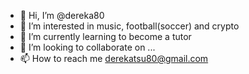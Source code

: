 - 👋 Hi, I’m @dereka80
- 👀 I’m interested in music, football(soccer) and crypto
- 🌱 I’m currently learning to become a tutor
- 💞️ I’m looking to collaborate on ...
- 📫 How to reach me derekatsu80@gmail.com

<!---
dereka80/dereka80 is a ✨ special ✨ repository because its `README.md` (this file) appears on your GitHub profile.
You can click the Preview link to take a look at your changes.
--->
